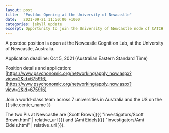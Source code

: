 ```yaml
---
layout: post
title:  "Postdoc Opening at the University of Newcastle"
date:   2021-09-21 11:50:00 +1000
categories: jekyll update
excerpt: Opportunity to join the University of Newcastle node of CATCH
---
```

A postdoc position is open at the Newcastle Cognition Lab, at the University of Newcastle, Australia.

Application deadline: Oct 5, 2021 (Australian Eastern Standard Time)

Position details and application: [https://www.psychonomic.org/networking/apply_now.aspx?view=2&id=675916](https://www.psychonomic.org/networking/apply_now.aspx?view=2&id=675916)

Join a world-class team across 7 universities in Australia and the US on the {{ site.center_name }}

The two PIs at Newcastle are 
[Scott Brown]({{ "investigators/Scott Brown.html" | relative_url }}) and 
[Ami Eidels]({{ "investigators/Ami Eidels.html" | relative_url }}).

